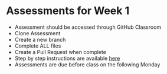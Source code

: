 # Assessments for Week 1

- Assessment should be accessed through GitHub Classroom
- Clone Assessment
- Create a new branch
- Complete ALL files 
- Create a Pull Request when complete
- Step by step instructions are available [here](https://github.com/LEARNAcademy/Syllabus/blob/master/tools_and_resources/assessments.md)
- Assessments are due before class on the following Monday
